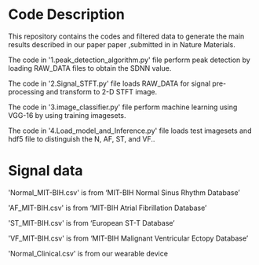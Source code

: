# Code Description

This repository contains the codes and filtered data to generate the main results described in our paper paper
,submitted in in Nature Materials. 

The code in '1.peak_detection_algorithm.py' file perform peak detection by loading RAW_DATA files to obtain the SDNN value.

The code in '2.Signal_STFT.py' file loads RAW_DATA for signal pre-processing and transform to 2-D STFT image.

The code in '3.image_classifier.py'  file perform machine learning using VGG-16 by using training imagesets.

The code in '4.Load_model_and_Inference.py' file loads test imagesets and hdf5 file to distinguish the N, AF, ST, and VF..


# Signal data 

'Normal_MIT-BIH.csv' is from ‘MIT-BIH Normal Sinus Rhythm Database’

'AF_MIT-BIH.csv' is from ‘MIT-BIH Atrial Fibrillation Database’

'ST_MIT-BIH.csv' is from ‘European ST-T Database’

'VF_MIT-BIH.csv' is from ‘MIT-BIH Malignant Ventricular Ectopy Database’

'Normal_Clinical.csv' is from our wearable device

